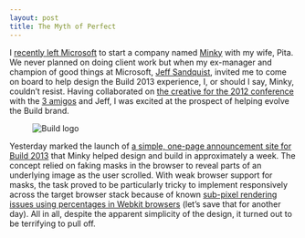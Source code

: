 ```yaml
---
layout: post
title: The Myth of Perfect
---
```


<div class="row">
	<div class="offset2 span8 zone-content">
		<p>
			I <a href="http://rainypixels.com/words/gray-matters/">recently left Microsoft</a> to start a company named <a href="http://weareminky.com">Minky</a> with my wife, Pita. We never planned on doing client work but when my ex-manager and champion of good things at Microsoft, <a href="http://about.me/JeffSandquist">Jeff Sandquist</a>, invited me to come on board to help design the Build 2013 experience, I, or should I say, Minky, couldn&#8217;t resist. Having collaborated on <a href="http://rainypixels.com/words/build-it-fast/">the creative for the 2012 conference</a> with the <a href="http://paravelinc.com">3 amigos</a> and Jeff, I was excited at the prospect of helping evolve the Build brand.
		</p>
	</div>
</div>

<div class="row">
 <div class="span12 zone-content">
<figure class="center">
<img src="http://rainypixels.com/v3/wordpress/wp-content/uploads/2013/03/logo-build-big.png" alt="Build logo" title="Build logo" style="max-width: 100%;"/>
</figure>
</div>
</div>

<div class="row">
  <div class="offset2 span8 zone-content">
<p>Yesterday marked the launch of <a href="http://buildwindows.com/announcement">a simple, one-page announcement site for Build 2013</a> that Minky helped design and build in approximately a week. The concept relied on faking masks in the browser to reveal parts of an underlying image as the user scrolled. With weak browser support for masks, the task proved to be particularly tricky to implement responsively across the target browser stack because of known <a href="http://css-tricks.com/percentage-bugs-in-webkit/o">sub-pixel rendering issues using percentages in Webkit browsers</a> (let&#8217;s save that for another day). All in all, despite the apparent simplicity of the design, it turned out to be terrifying to pull off.</p> 
</div>
</div>
